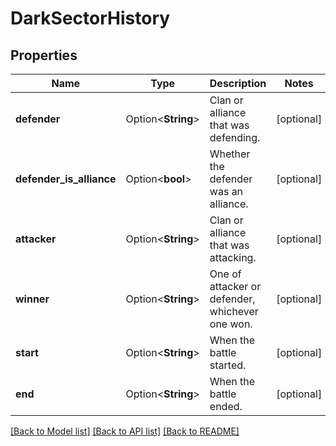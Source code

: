 # DarkSectorHistory

## Properties

Name | Type | Description | Notes
------------ | ------------- | ------------- | -------------
**defender** | Option<**String**> | Clan or alliance that was defending. | [optional]
**defender_is_alliance** | Option<**bool**> | Whether the defender was an alliance. | [optional]
**attacker** | Option<**String**> | Clan or alliance that was attacking. | [optional]
**winner** | Option<**String**> | One of attacker or defender, whichever one won. | [optional]
**start** | Option<**String**> | When the battle started. | [optional]
**end** | Option<**String**> | When the battle ended. | [optional]

[[Back to Model list]](../README.md#documentation-for-models) [[Back to API list]](../README.md#documentation-for-api-endpoints) [[Back to README]](../README.md)


